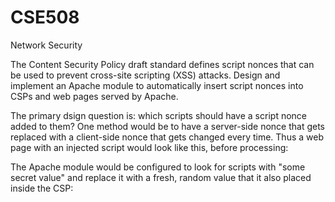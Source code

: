 CSE508
======

Network Security

The Content Security Policy draft standard defines script nonces that can be used to prevent cross-site scripting (XSS) attacks. Design and implement an Apache module to automatically insert script nonces into CSPs and web pages served by Apache.

The primary dsign question is: which scripts should have a script nonce added to them? One method would be to have a server-side nonce that gets replaced with a client-side nonce that gets changed every time. Thus a web page with an injected script would look like this, before processing:

<script script-nonce="some secret value">
  /* Valid script here */
</scipt>
<script>
  /* evil injected script here */
</script>

The Apache module would be configured to look for scripts with "some secret value" and replace it with a fresh, random value that it also placed inside the CSP:

<script script-nonce="some fresh random value">
  /* Valid script here */
</scipt>
<script>
  /* evil injected script here */
</script>

